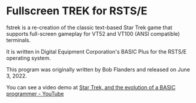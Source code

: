# Fullscreen TREK for RSTS/E

fstrek is a re-creation of the classic text-based Star Trek game that
supports full-screen gameplay for VT52 and VT100 (ANSI compatible)
terminals.

It is written in Digital Equipment Corporation's BASIC Plus for the
RSTS/E operating system.

This program was originally written by Bob Flanders and released on
June 3, 2022.

You can see a video demo at
[Star Trek, and the evolution of a BASIC programmer - YouTube](https://youtu.be/ksL232PHivI)

